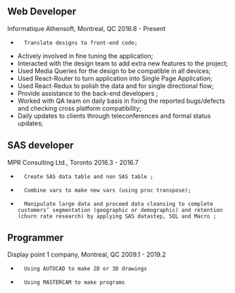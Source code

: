﻿## Web Developer 
Informatique Athensoft, Montreal, QC                                                2016.8 - Present 
-   	Translate designs to front-end code;
- 	Actively involved in fine tuning the application;
- 	Interacted with the design team to add extra new features to the project;
- 	Used Media Queries for the design to be compatible in all devices;
- 	Used React-Router to turn application into Single Page Application;
- 	Used React-Redux to polish the data and for single directional flow;
- 	Provide assistance to the back-end developers ;
- 	Worked with QA team on daily basis in fixing the reported bugs/defects and checking cross platform compatibility;
- 	Daily updates to clients through teleconferences and formal status updates;

## SAS developer
 MPR Consulting Ltd., Toronto                                                             2016.3  -  2016.7
-		Create SAS data table and non SAS table ;

-		Combine vars to make new vars (using proc transpose);

-		Manipulate large data and proceed data cleansing to complete customers’ segmentation (geographic or demographic) and retention (churn rate research) by applying SAS datastep, SQL and Macro ;

## Programmer
Display point 1 company, Montreal, QC                                                 2009.1 - 2019.2  
-		Using AUTOCAD to make 2D or 3D drawings

-		Using MASTERCAM to make programs 

